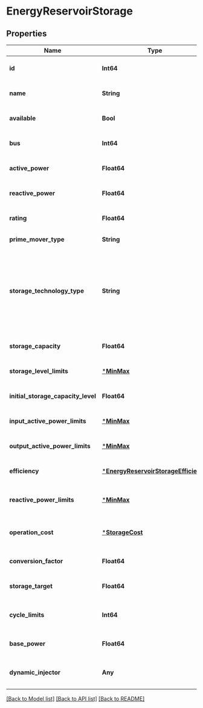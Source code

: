 # EnergyReservoirStorage

## Properties

Name | Type | Description | Notes
------------ | ------------- | ------------- | -------------
**id** | **Int64** |  | [default to nothing]
**name** | **String** |  | [default to nothing]
**available** | **Bool** |  | [default to nothing]
**bus** | **Int64** |  | [default to nothing]
**active_power** | **Float64** |  | [default to nothing]
**reactive_power** | **Float64** |  | [default to nothing]
**rating** | **Float64** |  | [default to nothing]
**prime_mover_type** | **String** |  | [default to "OT"]
**storage_technology_type** | **String** | defines the storage technology used in an energy Storage system, based on the options in EIA form 923. | [default to nothing]
**storage_capacity** | **Float64** |  | [default to nothing]
**storage_level_limits** | [***MinMax**](MinMax.md) |  | [default to nothing]
**initial_storage_capacity_level** | **Float64** |  | [default to nothing]
**input_active_power_limits** | [***MinMax**](MinMax.md) |  | [default to nothing]
**output_active_power_limits** | [***MinMax**](MinMax.md) |  | [default to nothing]
**efficiency** | [***EnergyReservoirStorageEfficiency**](EnergyReservoirStorageEfficiency.md) |  | [default to nothing]
**reactive_power_limits** | [***MinMax**](MinMax.md) |  | [optional] [default to nothing]
**operation_cost** | [***StorageCost**](StorageCost.md) |  | [optional] [default to nothing]
**conversion_factor** | **Float64** |  | [optional] [default to 1.0]
**storage_target** | **Float64** |  | [optional] [default to 0.0]
**cycle_limits** | **Int64** |  | [optional] [default to 10000]
**base_power** | **Float64** |  | [default to nothing]
**dynamic_injector** | **Any** |  | [optional] [default to nothing]

[[Back to Model list]](../README.md#models) [[Back to API list]](../README.md#api-endpoints) [[Back to README]](../README.md)
